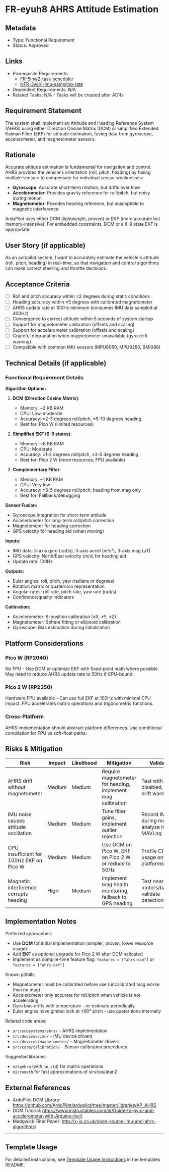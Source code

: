 # FR-eyuh8 AHRS Attitude Estimation

## Metadata

- Type: Functional Requirement
- Status: Approved

## Links

- Prerequisite Requirements:
  - [FR-5inw2-task-scheduler](FR-5inw2-task-scheduler.md)
  - [NFR-3wlo1-imu-sampling-rate](NFR-3wlo1-imu-sampling-rate.md)
- Dependent Requirements: N/A
- Related Tasks: N/A - Tasks will be created after ADRs

## Requirement Statement

The system shall implement an Attitude and Heading Reference System (AHRS) using either Direction Cosine Matrix (DCM) or simplified Extended Kalman Filter (EKF) for attitude estimation, fusing data from gyroscope, accelerometer, and magnetometer sensors.

## Rationale

Accurate attitude estimation is fundamental for navigation and control. AHRS provides the vehicle's orientation (roll, pitch, heading) by fusing multiple sensors to compensate for individual sensor weaknesses:

- **Gyroscope**: Accurate short-term rotation, but drifts over time
- **Accelerometer**: Provides gravity reference for roll/pitch, but noisy during motion
- **Magnetometer**: Provides heading reference, but susceptible to magnetic interference

ArduPilot uses either DCM (lightweight, proven) or EKF (more accurate but memory-intensive). For embedded constraints, DCM or a 6-9 state EKF is appropriate.

## User Story (if applicable)

As an autopilot system, I want to accurately estimate the vehicle's attitude (roll, pitch, heading) in real-time, so that navigation and control algorithms can make correct steering and throttle decisions.

## Acceptance Criteria

- [ ] Roll and pitch accuracy within ±2 degrees during static conditions
- [ ] Heading accuracy within ±5 degrees with calibrated magnetometer
- [ ] AHRS update rate at 100Hz minimum (consumes IMU data sampled at 400Hz)
- [ ] Convergence to correct attitude within 5 seconds of system startup
- [ ] Support for magnetometer calibration (offsets and scaling)
- [ ] Support for accelerometer calibration (offsets and scaling)
- [ ] Graceful degradation when magnetometer unavailable (gyro drift warning)
- [ ] Compatible with common IMU sensors (MPU6050, MPU9250, BMI088)

## Technical Details (if applicable)

### Functional Requirement Details

**Algorithm Options:**

1. **DCM (Direction Cosine Matrix)**:
   - Memory: \~2 KB RAM
   - CPU: Low-moderate
   - Accuracy: ±2-3 degrees roll/pitch, ±5-10 degrees heading
   - Best for: Pico W (limited resources)

2. **Simplified EKF (6-9 states)**:
   - Memory: \~8 KB RAM
   - CPU: Moderate
   - Accuracy: ±1-2 degrees roll/pitch, ±3-5 degrees heading
   - Best for: Pico 2 W (more resources, FPU available)

3. **Complementary Filter**:
   - Memory: \~1 KB RAM
   - CPU: Very low
   - Accuracy: ±3-5 degrees roll/pitch, heading from mag only
   - Best for: Fallback/debugging

**Sensor Fusion:**

- Gyroscope integration for short-term attitude
- Accelerometer for long-term roll/pitch correction
- Magnetometer for heading correction
- GPS velocity for heading aid (when moving)

**Inputs:**

- IMU data: 3-axis gyro (rad/s), 3-axis accel (m/s²), 3-axis mag (μT)
- GPS velocity: North/East velocity (m/s) for heading aid
- Update rate: 100Hz

**Outputs:**

- Euler angles: roll, pitch, yaw (radians or degrees)
- Rotation matrix or quaternion representation
- Angular rates: roll rate, pitch rate, yaw rate (rad/s)
- Confidence/quality indicators

**Calibration:**

- Accelerometer: 6-position calibration (±X, ±Y, ±Z)
- Magnetometer: Sphere fitting or ellipsoid calibration
- Gyroscope: Bias estimation during initialization

## Platform Considerations

### Pico W (RP2040)

No FPU - Use DCM or optimize EKF with fixed-point math where possible. May need to reduce AHRS update rate to 50Hz if CPU-bound.

### Pico 2 W (RP2350)

Hardware FPU available - Can use full EKF at 100Hz with minimal CPU impact. FPU accelerates matrix operations and trigonometric functions.

### Cross-Platform

AHRS implementation should abstract platform differences. Use conditional compilation for FPU vs soft-float paths.

## Risks & Mitigation

| Risk                                     | Impact | Likelihood | Mitigation                                                  | Validation                                       |
| ---------------------------------------- | ------ | ---------- | ----------------------------------------------------------- | ------------------------------------------------ |
| AHRS drift without magnetometer          | Medium | Medium     | Require magnetometer for heading, implement mag calibration | Test with mag disabled, verify drift warning     |
| IMU noise causes attitude oscillation    | Medium | Medium     | Tune filter gains, implement outlier rejection              | Record IMU data during motion, analyze in MAVLog |
| CPU insufficient for 100Hz EKF on Pico W | Medium | Medium     | Use DCM on Pico W, EKF on Pico 2 W, or reduce to 50Hz       | Profile CPU usage on both platforms              |
| Magnetic interference corrupts heading   | High   | Medium     | Implement mag health monitoring, fallback to GPS heading    | Test near motors/batteries, validate detection   |

## Implementation Notes

Preferred approaches:

- Use **DCM** for initial implementation (simpler, proven, lower resource usage)
- Add **EKF** as optional upgrade for Pico 2 W after DCM validated
- Implement as compile-time feature flag: `features = ["ahrs-dcm"]` or `features = ["ahrs-ekf"]`

Known pitfalls:

- Magnetometer must be calibrated before use (uncalibrated mag worse than no mag)
- Accelerometer only accurate for roll/pitch when vehicle is not accelerating
- Gyro bias drifts with temperature - re-estimate periodically
- Euler angles have gimbal lock at ±90° pitch - use quaternions internally

Related code areas:

- `src/subsystems/ahrs/` - AHRS implementation
- `src/devices/imu/` - IMU device drivers
- `src/devices/magnetometer/` - Magnetometer drivers
- `src/core/calibration/` - Sensor calibration procedures

Suggested libraries:

- `nalgebra` (with `no_std`) for matrix operations
- `micromath` for fast approximations of sin/cos/atan2

## External References

- ArduPilot DCM Library: <https://github.com/ArduPilot/ardupilot/tree/master/libraries/AP_AHRS>
- DCM Tutorial: <https://www.instructables.com/id/Guide-to-gyro-and-accelerometer-with-Arduino-incl/>
- Madgwick Filter Paper: <http://x-io.co.uk/open-source-imu-and-ahrs-algorithms/>

---

## Template Usage

For detailed instructions, see [Template Usage Instructions](../templates/README.md#individual-requirement-template-requirementsmd) in the templates README.
